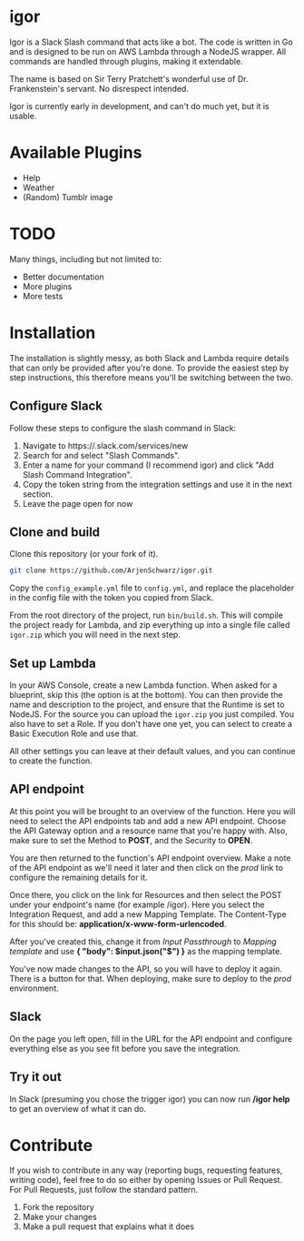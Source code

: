 # igor

Igor is a Slack Slash command that acts like a bot. The code is written in Go and is designed to be run on AWS Lambda through a NodeJS wrapper. All commands are handled through plugins, making it extendable.

The name is based on Sir Terry Pratchett's wonderful use of Dr. Frankenstein's servant. No disrespect intended.

Igor is currently early in development, and can't do much yet, but it is usable.

# Available Plugins

* Help
* Weather
* (Random) Tumblr image

# TODO

Many things, including but not limited to:

* Better documentation
* More plugins
* More tests

# Installation

The installation is slightly messy, as both Slack and Lambda require details that can only be provided after you're done. To provide the easiest step by step instructions, this therefore means you'll be switching between the two.

## Configure Slack

Follow these steps to configure the slash command in Slack:

1. Navigate to https://<your-team-domain>.slack.com/services/new
2. Search for and select "Slash Commands".
3. Enter a name for your command (I recommend igor) and click "Add Slash Command Integration".
4. Copy the token string from the integration settings and use it in the next section.
5. Leave the page open for now

## Clone and build

Clone this repository (or your fork of it).

```bash
git clone https://github.com/ArjenSchwarz/igor.git
```

Copy the `config_example.yml` file to `config.yml`, and replace the placeholder in the config file with the token you copied from Slack.

From the root directory of the project, run `bin/build.sh`. This will compile the project ready for Lambda, and zip everything up into a single file called `igor.zip` which you will need in the next step.

## Set up Lambda

In your AWS Console, create a new Lambda function. When asked for a blueprint, skip this (the option is at the bottom).
You can then provide the name and description to the project, and ensure that the Runtime is set to NodeJS. For the source you can upload the `igor.zip` you just compiled. You also have to set a Role. If you don't have one yet, you can select to create a Basic Execution Role and use that. 

All other settings you can leave at their default values, and you can continue to create the function.

## API endpoint

At this point you will be brought to an overview of the function. Here you will need to select the API endpoints tab and add a new API endpoint. Choose the API Gateway option and a resource name that you're happy with. Also, make sure to set the Method to **POST**, and the Security to **OPEN**.

You are then returned to the function's API endpoint overview. Make a note of the API endpoint as we'll need it later and then click on the *prod* link to configure the remaining details for it.

Once there, you click on the link for Resources and then select the POST under your endpoint's name (for example /igor). Here you select the Integration Request, and add a new Mapping Template. The Content-Type for this should be: **application/x-www-form-urlencoded**.

After you've created this, change it from *Input Passthrough* to *Mapping template* and use **{ "body": $input.json("$") }** as the mapping template.

You've now made changes to the API, so you will have to deploy it again. There is a button for that. When deploying, make sure to deploy to the *prod* environment.

## Slack

On the page you left open, fill in the URL for the API endpoint and configure everything else as you see fit before you save the integration.

## Try it out

In Slack (presuming you chose the trigger igor) you can now run **/igor help** to get an overview of what it can do.

# Contribute

If you wish to contribute in any way (reporting bugs, requesting features, writing code), feel free to do so either by opening Issues or Pull Request. For Pull Requests, just follow the standard pattern.

1. Fork the repository
2. Make your changes
3. Make a pull request that explains what it does